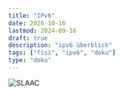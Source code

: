 ```yaml
---
title: "IPv6"
date: 2026-10-16
lastmod: 2024-09-16
draft: true
description: "ipv6 überblick"
tags: ["fisi", "ipv6", "doku"]
type: "doku"
---
```




![SLAAC](ipv6_slaac.svg)



